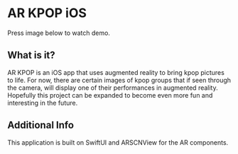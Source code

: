 #  AR KPOP iOS

Press image below to watch demo.


## What is it?

AR KPOP is an iOS app that uses augmented reality to bring kpop pictures to life. For now, there are certain images of kpop groups that if seen through the camera, will display one of their performances in augmented reality. Hopefully this project can be expanded to become even more fun and interesting in the future.

## Additional Info

This application is built on SwiftUI and ARSCNView for the AR components.
